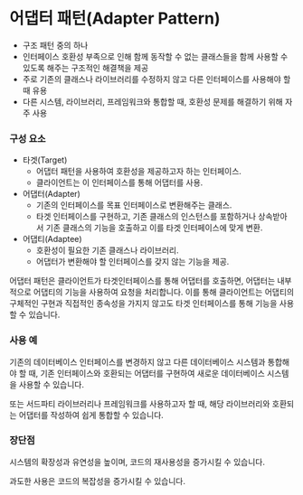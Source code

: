 # 어댑터 패턴(Adapter Pattern)

* 구조 패턴 중의 하나
* 인터페이스 호환성 부족으로 인해 함께 동작할 수 없는 클래스들을 함께 사용할 수 있도록 해주는 구조적인 해결책을 제공
* 주로 기존의 클래스나 라이브러리를 수정하지 않고 다른 인터페이스를 사용해야 할 때 유용
* 다른 시스템, 라이브러리, 프레임워크와 통합할 때, 호환성 문제를 해결하기 위해 자주 사용

### 구성 요소

* 타겟(Target)
  * 어댑터 패턴을 사용하여 호환성을 제공하고자 하는 인터페이스.
  * 클라이언트는 이 인터페이스를 통해 어댑터를 사용.
* 어댑터(Adapter)
  * 기존의 인터페이스를 목표 인터페이스로 변환해주는 클래스.
  * 타겟 인터페이스를 구현하고, 기존 클래스의 인스턴스를 포함하거나 상속받아서 기존 클래스의 기능을 호출하고 이를 타겟 인터페이스에 맞게 변환.
* 어댑티(Adaptee)
  * 호환성이 필요한 기존 클래스나 라이브러리.
  * 어댑터가 변환해야 할 인터페이스를 갖지 않는 기능을 제공.

어댑터 패턴은 클라이언트가 타겟인터페이스를 통해 어댑터를 호출하면, 어댑터는 내부적으로 어댑티의 기능을 사용하여 요청을 처리합니다. 이를 통해 클라이언트는 어댑티의 구체적인 구현과 직접적인 종속성을 가지지 않고도 타겟 인터페이스를 통해 기능을 사용할 수 있습니다.

### 사용 예

기존의 데이터베이스 인터페이스를 변경하지 않고 다른 데이터베이스 시스템과 통합해야 할 때, 기존 인터페이스와 호환되는 어댑터를 구현하여 새로운 데이터베이스 시스템을 사용할 수 있습니다.

또는 서드파티 라이브러리나 프레임워크를 사용하고자 할 때, 해당 라이브러리와 호환되는 어댑터를 작성하여 쉽게 통합할 수 있습니다.

### 장단점

시스템의 확장성과 유연성을 높이며, 코드의 재사용성을 증가시킬 수 있습니다.

과도한 사용은 코드의 복잡성을 증가시킬 수 있습니다.